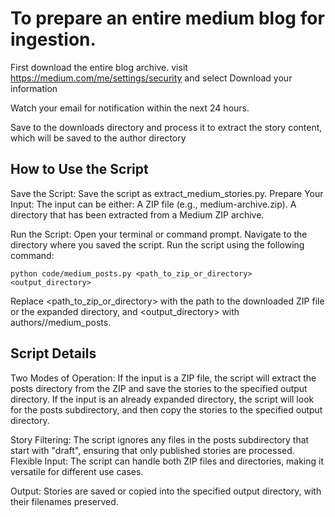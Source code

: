 # To prepare an entire medium blog for ingestion.

First download the entire blog archive.
visit https://medium.com/me/settings/security and select Download your information

Watch your email for notification within the next 24 hours.

Save to the downloads directory and process it to extract the story content, which will be saved to the author directory

## How to Use the Script
Save the Script: Save the script as extract_medium_stories.py.
Prepare Your Input:
The input can be either:
A ZIP file (e.g., medium-archive.zip).
A directory that has been extracted from a Medium ZIP archive.

Run the Script:
Open your terminal or command prompt.
Navigate to the directory where you saved the script.
Run the script using the following command:

```python code/medium_posts.py <path_to_zip_or_directory> <output_directory>```

Replace <path_to_zip_or_directory> with the path to the downloaded ZIP file or the expanded directory, and <output_directory> with authors/<author name>/medium_posts.

## Script Details
Two Modes of Operation:
If the input is a ZIP file, the script will extract the posts directory from the ZIP and save the stories to the specified output directory.
If the input is an already expanded directory, the script will look for the posts subdirectory, and then copy the stories to the specified output directory.

Story Filtering:
The script ignores any files in the posts subdirectory that start with "draft", ensuring that only published stories are processed.
Flexible Input:
The script can handle both ZIP files and directories, making it versatile for different use cases.

Output:
Stories are saved or copied into the specified output directory, with their filenames preserved.



